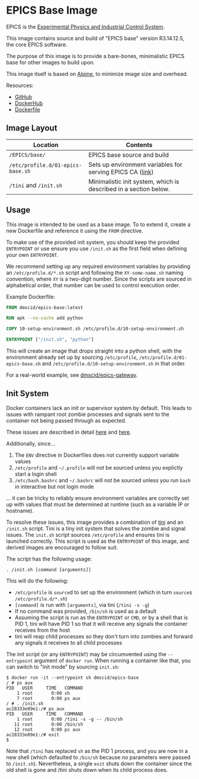 # EPICS Base Image

EPICS is the [Experimental Physics and Industrial Control System](http://www.aps.anl.gov/epics/).

This image contains source and build of "EPICS base" version R3.14.12.5, the core EPICS software.

The purpose of this image is to provide a bare-bones, minimalistic EPICS base for other images to build upon.

This image itself is based on [Alpine](https://hub.docker.com/_/alpine/), to minimize image size and overhead.

Resources:
- [GitHub](https://github.com/DMSC-Instrument-Data/plankton-misc/tree/master/docker/epics-base)
- [DockerHub](https://hub.docker.com/r/dmscid/epics-base/)
- [Dockerfile](https://github.com/DMSC-Instrument-Data/plankton-misc/blob/master/docker/epics-base/Dockerfile)


## Image Layout

Location | Contents
-------- | --------
`/EPICS/base/` | EPICS base source and build
`/etc/profile.d/01-epics-base.sh` | Sets up environment variables for serving EPICS CA ([link](ttps://github.com/DMSC-Instrument-Data/plankton-misc/blob/master/docker/epics-base/copyroot/etc/profile.d/01-epics-base.sh))
`/tini` and `/init.sh` | Minimalistic init system, which is described in a section below.


## Usage

This image is intended to be used as a base image. To to extend it, create a new Dockerfile and reference it using the `FROM` directive.

To make use of the provided init system, you should keep the provided `ENTRYPOINT` or use ensure you use `/init.sh` as the first field when defining your own `ENTRYPOINT`.

We recommend setting up any required environment variables by providing an `/etc/profile.d/*.sh` script and following the `XY-some-name.sh` naming convention, where `XY` is a two-digit number. Since the scripts are sourced in alphabetical order, that number can be used to control execution order.

Example Dockerfile:
```dockerfile
FROM dmscid/epics-base:latest

RUN apk --no-cache add python

COPY 10-setup-environment.sh /etc/profile.d/10-setup-environment.sh

ENTRYPOINT ["/init.sh", "python"]
```

This will create an image that drops straight into a python shell, with the environment already set up by sourcing `/etc/profile`, `/etc/profile.d/01-epics-base.sh` and `/etc/profile.d/10-setup-environment.sh` in that order.

For a real-world example, see [dmscid/epics-gateway](https://hub.docker.com/r/dmscid/epics-gateway/).


## Init System

Docker containers lack an init or supervisor system by default. This leads to issues with rampant root zombie processes and signals sent to the container not being passed through as expected. 

These issues are described in detail [here](https://blog.phusion.nl/2015/01/20/docker-and-the-pid-1-zombie-reaping-problem/) and [here](http://blog.dscpl.com.au/2015/12/issues-with-running-as-pid-1-in-docker.html).

Additionally, since...

1. The `ENV` directive in Dockerfiles does not currently support variable values
2. `/etc/profile` and `~/.profile` will not be sourced unless you explictly start a login shell
3. `/etc/bash.bashrc` and `~/.bashrc` will not be sourced unless you run `bash` in interactive but not login mode

... it can be tricky to reliably ensure environment variables are correctly set up with values that must be determined at runtime (such as a variable IP or hostname).

To resolve these issues, this image provides a combination of [tini](https://github.com/krallin/tini) and an `/init.sh` script. Tini is a tiny init system that solves the zombie and signal issues. The `init.sh` script sources `/etc/profile` and ensures tini is launched correctly. This script is used as the `ENTRYPOINT` of this image, and derived images are encouraged to follow suit.

The script has the following usage:
```
. /init.sh [command [arguments]]
```

This will do the following:
- `/etc/profile` is `source`d to set up the environment (which in turn `source`s `/etc/profile.d/*.sh`)
- `[command]` is run with `[arguments]`, via tini (`/tini -s -g`)
- If no command was provided, `/bin/sh` is used as a default
- Assuming the script is run as the `ENTRYPOINT` or `CMD`, or by a shell that is PID 1, tini will have PID 1 so that it will receive any signals the container receives from the host
- tini will reap child processes so they don't turn into zombies and forward any signals it receives to all child processes

The init script (or any `ENTRYPOINT`) may be circumvented using the `--entrypoint` argument of `docker run`. When running a container like that, you can switch to "init mode" by sourcing `init.sh`:
```
$ docker run -it --entrypoint sh dmscid/epics-base
/ # ps aux
PID   USER     TIME   COMMAND
    1 root       0:00 sh
    7 root       0:00 ps aux
/ # . /init.sh
ac28333e09e1:/# ps aux
PID   USER     TIME   COMMAND
    1 root       0:00 /tini -s -g -- /bin/sh
   11 root       0:00 /bin/sh
   12 root       0:00 ps aux
ac28333e09e1:/# exit
$
```
Note that `/tini` has replaced `sh` as the PID 1 process, and you are now in a new shell (which defaulted to `/bin/sh` because no parameters were passed to `/init.sh`). Nevertheless, a single `exit` shuts down the container since the old shell is gone and /tini shuts down when its child process does.

